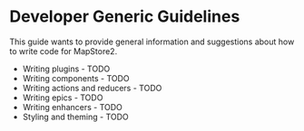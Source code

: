 # Developer Generic Guidelines

This guide wants to provide general information and suggestions about how to write code for MapStore2. 

 * Writing plugins - TODO
 * Writing components - TODO
 * Writing actions and reducers - TODO
 * Writing epics - TODO
 * Writing enhancers - TODO
 * Styling and theming - TODO
